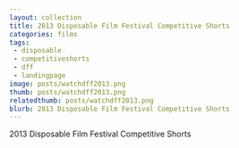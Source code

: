 ```yaml
---
layout: collection
title: 2013 Disposable Film Festival Competitive Shorts
categories: films
tags:
 - disposable
 - competitiveshorts
 - dff
 - landingpage
image: posts/watchdff2013.png
thumb: posts/watchdff2013.png
relatedthumb: posts/watchdff2013.png
blurb: 2013 Disposable Film Festival Competitive Shorts
---
```


2013 Disposable Film Festival Competitive Shorts
